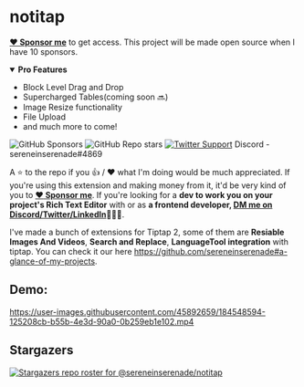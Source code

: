 # notitap

[**❤️ Sponsor me**](https://github.com/sponsors/sereneinserenade/) to get access. This project will be made open source when I have 10 sponsors.

<details open="true">
  <summary> <b> Pro Features </b> </summary>

- Block Level Drag and Drop
- Supercharged Tables(coming soon 🔜)
- Image Resize functionality
- File Upload
- and much more to come!
</details>

![GitHub Sponsors](https://img.shields.io/github/sponsors/sereneinserenade?color=%23bf3989&label=Sponsor%20Me&style=for-the-badge)
![GitHub Repo stars](https://img.shields.io/github/stars/sereneinserenade/notitap?label=Star%20the%20Repo&style=for-the-badge)
[![Twitter Support](https://img.shields.io/badge/sereneInSerenad-a--?logo=twitter&style=for-the-badge&color=000)](https://twitter.com/sereneInSerenad)
Discord - sereneinserenade#4869

A ⭐️ to the repo if you 👍 / ❤️  what I'm doing would be much appreciated. If you're using this extension and making money from it, it'd be very kind of you to **[:heart: Sponsor me](https://github.com/sponsors/sereneinserenade)**. If you're looking for a **dev to work you on your project's Rich Text Editor** with or as **a frontend developer, [DM me on Discord/Twitter/LinkedIn](https://github.com/sereneinserenade)👨‍💻🤩**.

I've made a bunch of extensions for Tiptap 2, some of them are **Resiable Images And Videos**, **Search and Replace**, **LanguageTool integration** with tiptap. You can check it our here https://github.com/sereneinserenade#a-glance-of-my-projects.

## Demo:

https://user-images.githubusercontent.com/45892659/184548594-125208cb-b55b-4e3d-90a0-0b259eb1e102.mp4

## Stargazers
[![Stargazers repo roster for @sereneinserenade/notitap](https://reporoster.com/stars/dark/sereneinserenade/notitap)](https://github.com/sereneinserenade/notitap/stargazers)

